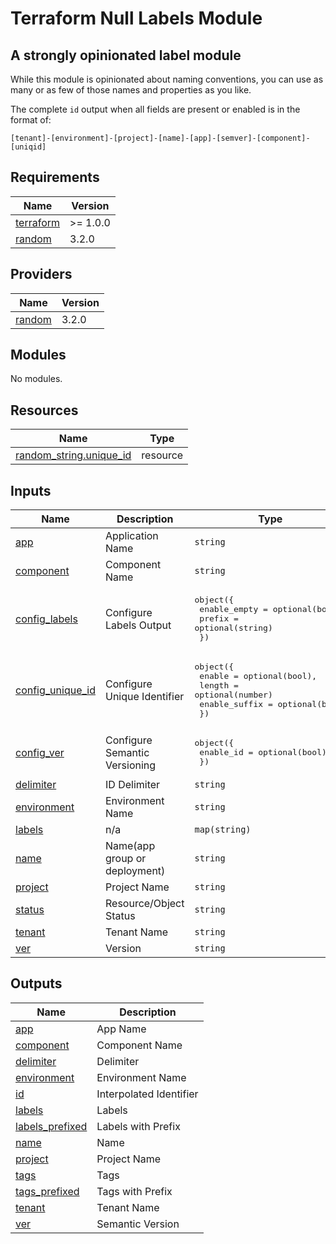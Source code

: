 # Terraform Null Labels Module

## A strongly opinionated label module

While this module is opinionated about naming conventions, you can use as many or as few of those names and properties as you like.

The complete `id` output when all fields are present or enabled is in the format of:

```
[tenant]-[environment]-[project]-[name]-[app]-[semver]-[component]-[uniqid]
```

<!-- BEGIN_TF_DOCS -->
## Requirements

| Name | Version |
|------|---------|
| <a name="requirement_terraform"></a> [terraform](#requirement\_terraform) | >= 1.0.0 |
| <a name="requirement_random"></a> [random](#requirement\_random) | 3.2.0 |

## Providers

| Name | Version |
|------|---------|
| <a name="provider_random"></a> [random](#provider\_random) | 3.2.0 |

## Modules

No modules.

## Resources

| Name | Type |
|------|------|
| [random_string.unique_id](https://registry.terraform.io/providers/hashicorp/random/3.2.0/docs/resources/string) | resource |

## Inputs

| Name | Description | Type | Default | Required |
|------|-------------|------|---------|:--------:|
| <a name="input_app"></a> [app](#input\_app) | Application Name | `string` | `""` | no |
| <a name="input_component"></a> [component](#input\_component) | Component Name | `string` | `""` | no |
| <a name="input_config_labels"></a> [config\_labels](#input\_config\_labels) | Configure Labels Output | <pre>object({<br>    enable_empty = optional(bool)<br>    prefix       = optional(string)<br>  })</pre> | `{}` | no |
| <a name="input_config_unique_id"></a> [config\_unique\_id](#input\_config\_unique\_id) | Configure Unique Identifier | <pre>object({<br>    enable        = optional(bool),<br>    length        = optional(number)<br>    enable_suffix = optional(bool)<br>  })</pre> | `{}` | no |
| <a name="input_config_ver"></a> [config\_ver](#input\_config\_ver) | Configure Semantic Versioning | <pre>object({<br>    enable_id = optional(bool)<br>  })</pre> | `{}` | no |
| <a name="input_delimiter"></a> [delimiter](#input\_delimiter) | ID Delimiter | `string` | `"-"` | no |
| <a name="input_environment"></a> [environment](#input\_environment) | Environment Name | `string` | `""` | no |
| <a name="input_labels"></a> [labels](#input\_labels) | n/a | `map(string)` | `{}` | no |
| <a name="input_name"></a> [name](#input\_name) | Name(app group or deployment) | `string` | `""` | no |
| <a name="input_project"></a> [project](#input\_project) | Project Name | `string` | `""` | no |
| <a name="input_status"></a> [status](#input\_status) | Resource/Object Status | `string` | `""` | no |
| <a name="input_tenant"></a> [tenant](#input\_tenant) | Tenant Name | `string` | n/a | yes |
| <a name="input_ver"></a> [ver](#input\_ver) | Version | `string` | `""` | no |

## Outputs

| Name | Description |
|------|-------------|
| <a name="output_app"></a> [app](#output\_app) | App Name |
| <a name="output_component"></a> [component](#output\_component) | Component Name |
| <a name="output_delimiter"></a> [delimiter](#output\_delimiter) | Delimiter |
| <a name="output_environment"></a> [environment](#output\_environment) | Environment Name |
| <a name="output_id"></a> [id](#output\_id) | Interpolated Identifier |
| <a name="output_labels"></a> [labels](#output\_labels) | Labels |
| <a name="output_labels_prefixed"></a> [labels\_prefixed](#output\_labels\_prefixed) | Labels with Prefix |
| <a name="output_name"></a> [name](#output\_name) | Name |
| <a name="output_project"></a> [project](#output\_project) | Project Name |
| <a name="output_tags"></a> [tags](#output\_tags) | Tags |
| <a name="output_tags_prefixed"></a> [tags\_prefixed](#output\_tags\_prefixed) | Tags with Prefix |
| <a name="output_tenant"></a> [tenant](#output\_tenant) | Tenant Name |
| <a name="output_ver"></a> [ver](#output\_ver) | Semantic Version |
<!-- END_TF_DOCS -->
